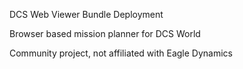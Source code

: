 DCS Web Viewer Bundle Deployment

Browser based mission planner for DCS World

Community project, not affiliated with Eagle Dynamics

